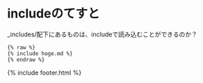 # includeのてすと

_includes/配下にあるものは、includeで読み込むことができるのか？

```
{% raw %}
{% include hoge.md %}
{% endraw %}
```

{% include footer.html %}
